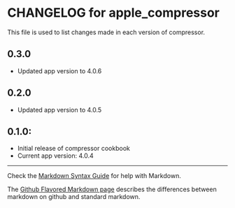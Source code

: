 # CHANGELOG for apple_compressor

This file is used to list changes made in each version of compressor.

## 0.3.0

* Updated app version to 4.0.6

## 0.2.0

* Updated app version to 4.0.5

## 0.1.0:

* Initial release of compressor cookbook
* Current app version: 4.0.4

- - - 
Check the [Markdown Syntax Guide](http://daringfireball.net/projects/markdown/syntax) for help with Markdown.

The [Github Flavored Markdown page](http://github.github.com/github-flavored-markdown/) describes the differences between markdown on github and standard markdown.
